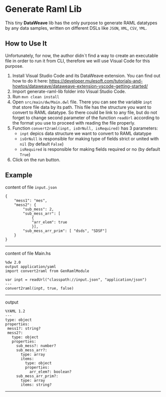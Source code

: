 # Generate Raml Lib

This tiny **DataWeave** lib has the only purpose to generate RAML datatypes by any data samples, written on different DSLs like `JSON`, `XML`, `CSV`, `YML`.


## How to Use It

Unfortunately, for now, the author didn`t find a way to create an executable file in order to run it from CLI, therefore we will use Visual Code for this purpose. 

1. Install Visual Studio Code and its DataWeave extension.
You can find out how to do it here: https://developer.mulesoft.com/tutorials-and-howtos/dataweave/dataweave-extension-vscode-getting-started/
2. Import generate-raml-lib folder into  Visual Studio Code.
3. Run ```mvn clean install```
4. Open ``src/main/dw/Main.dwl`` file. There you can see the variable `inpt` that store file data by its path. This file has the structure you want to convert to RAML datatype. So there could be link to any file, but do not forget to change second parameter of the function `readUrl` according to the format you use to proceed with reading the file properly.
6. Function `convert2raml(inpt, isOrNull, isRequired)` has 3 parameters: 
    - `inpt` depics data structure we want to convert to RAML datatype
    - `isOrNull` is responsible for making type of fields strict or united with `nil` (by default `False`)
    - `isRequired` is responsible for making fields required or no (by default `True`)
7. Click on the run button.

## Example

content of file `input.json`

```
{
    "mess1": "mes",
    "mess2": {
        "sub_mess": 2,
        "sub_mess_arr": [
            {
            "arr_elem": true
            }],
        "sub_mess_arr_prim": [ "dsds", "SDSF"]
    }
}
```
---
content of file Main.hs 

```
%dw 2.0
output application/yaml
import convert2raml from GenRamlModule

var inpt = readUrl("classpath://input.json", "application/json")
---
convert2raml(inpt, true, false)
```
---
 
 output

 ```
 %YAML 1.2
---
type: object
properties:
  mess1?: string?
  mess2?:
    type: object
    properties:
      sub_mess?: number?
      sub_mess_arr?:
        type: array
        items:
          type: object
          properties:
            arr_elem?: boolean?
      sub_mess_arr_prim?:
        type: array
        items: string?
```
---

